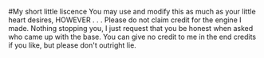 #My short little liscence
You may use and modify this as much as your little heart desires, HOWEVER . . . 
Please do not claim credit for the engine I made. Nothing stopping you, I just request that you be honest when asked who came up with the base.
You can give no credit to me in the end credits if you like, but please don't outright lie.
